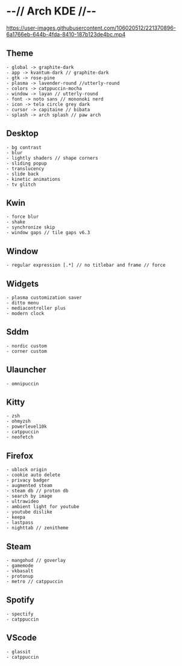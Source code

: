 # --// Arch KDE //-- #


https://user-images.githubusercontent.com/106020512/221370896-6a1766eb-644b-4fda-8410-187b123de4bc.mp4



## Theme 
    - global -> graphite-dark
    - app -> kvantum-dark // graphite-dark
    - gtk -> rose-pine
    - plasma -> lavender-round //utterly-round
    - colors -> catppuccin-mocha
    - window -> layan // utterly-round
    - font -> noto sans // mononoki nerd
    - icon -> tela circle grey dark
    - cursor -> capitaine // bibata
    - splash -> arch splash // paw arch

## Desktop
    - bg contrast
    - blur
    - lightly shaders // shape corners
    - sliding popup
    - translucency
    - slide back
    - kinetic animations
    - tv glitch

## Kwin
    - force blur
    - shake
    - synchronize skip
    - window gaps // tile gaps v6.3

## Window
    - regular expression [.*] // no titlebar and frame // force

## Widgets
    - plasma customization saver
    - ditto menu
    - mediacontroller plus
    - modern clock

## Sddm
    - nordic custom
    - corner custom

## Ulauncher
    - omnipuccin

## Kitty
    - zsh
    - ohmyzsh
    - powerlevel10k
    - catppuccin
    - neofetch

## Firefox
    - ublock origin
    - cookie auto delete
    - privacy badger
    - augmented steam
    - steam db // proton db
    - search by image
    - ultrawideo
    - ambient light for youtube
    - youtube dislike
    - keepa
    - lastpass
    - nighttab // zenitheme

## Steam
    - mangohud // goverlay
    - gamemode
    - vkbasalt
    - protonup
    - metro // catppuccin

## Spotify
    - spectify
    - catppuccin

## VScode
    - glassit
    - catppuccin
